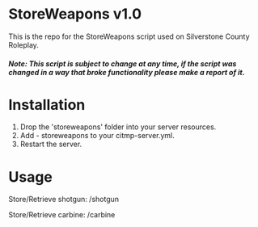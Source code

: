 # StoreWeapons v1.0
This is the repo for the StoreWeapons script used on Silverstone County Roleplay.
##### Note: This script is subject to change at any time, if the script was changed in a way that broke functionality please make a report of it.

Installation
======
1. Drop the 'storeweapons' folder into your server resources.
2. Add - storeweapons to your citmp-server.yml.
3. Restart the server.

Usage
======
Store/Retrieve shotgun: /shotgun

Store/Retrieve carbine: /carbine